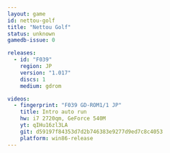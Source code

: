 ```yaml
---
layout: game
id: nettou-golf
title: "Nettou Golf"
status: unknown
gamedb-issue: 0

releases:
  - id: "F039"
    region: JP
    version: "1.017"
    discs: 1
    medium: gdrom

videos:
  - fingerprint: "F039 GD-ROM1/1 JP"
    title: Intro auto run
    hw: i7 2720qm, GeForce 540M
    yt: qIHu16zl3LA
    git: d59197f84353d7d2b746383e9277d9ed7c8c4053
    platform: win86-release
---
```

